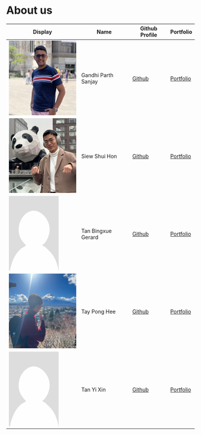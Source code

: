 # About us
|Display |   Name    | Github Profile | Portfolio 
|--------|---------|--------------|---------|
<img src="./team/Parth Image.JPG" height="200">| Gandhi Parth Sanjay | [Github](https://github.com/ParthGandhiNUS) | [Portfolio](https://ay2324s2-cs2113-t13-3.github.io/tp/team/parthgandhinus.html)
<img src="./team/blackmirag3.jpg" height="200">|  Siew Shui Hon  | [Github](https://github.com/blackmirag3)  | [Portfolio](https://ay2324s2-cs2113-t13-3.github.io/tp/team/blackmirag3.html)
<img src="./team/Portrait_placeholder.png" height="200"> | Tan Bingxue Gerard  | [Github](https://github.com/#5alalal47)  |  [Portfolio](https://ay2324s2-cs2113-t13-3.github.io/tp/team/alalal47.html)
<img src="./team/tayponghee.png" height="200">| Tay Pong Hee  | [Github](https://github.com/tayponghee) | [Portfolio](https://ay2324s2-cs2113-t13-3.github.io/tp/team/tayponghee.html)
<img src="./team/Portrait_placeholder.png" height="200">|  Tan Yi Xin  | [Github](https://github.com/Cryolian) | [Portfolio](https://ay2324s2-cs2113-t13-3.github.io/tp/team/cryolian.html)

